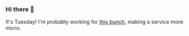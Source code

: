 ### Hi there :wave:

It's Tuesday! I'm probably working for [this bunch](https://github.com/kohofinancial), making a service more micro.
